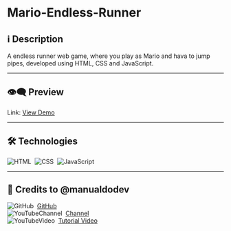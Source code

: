 # Mario-Endless-Runner

## ℹ️ Description

A endless runner web game, where you play as Mario and hava to jump pipes, developed using HTML, CSS and JavaScript.

---

## 👁️‍🗨️ Preview
Link: [View Demo](https://zejsneto.github.io/Mario-Endless-Runner)<br>

---

## 🛠️ **Technologies**

![HTML](https://img.shields.io/badge/-HTML-05122A?style=flat&logo=HTML5)&nbsp;
![CSS](https://img.shields.io/badge/-CSS-05122A?style=flat&logo=CSS3&logoColor=1572B6)&nbsp;
![JavaScript](https://img.shields.io/badge/-JavaScript-05122A?style=flat&logo=javascript)&nbsp;

---

## 📃 Credits to @manualdodev

![GitHub](https://img.shields.io/badge/--05122A?style=flat&logo=github)&nbsp;
[GitHub](https://github.com/manualdodev)<br>
![YouTubeChannel](https://img.shields.io/badge/--05122A?style=flat&logo=youtube)&nbsp;
[Channel](https://www.youtube.com/c/ManualdoDev)<br>
![YouTubeVideo](https://img.shields.io/badge/--05122A?style=flat&logo=youtube)&nbsp;
[Tutorial Video](https://www.youtube.com/watch?v=r9buAwVBDhA&list=WL&index=19&ab_channel=ManualdoDev)<br>
